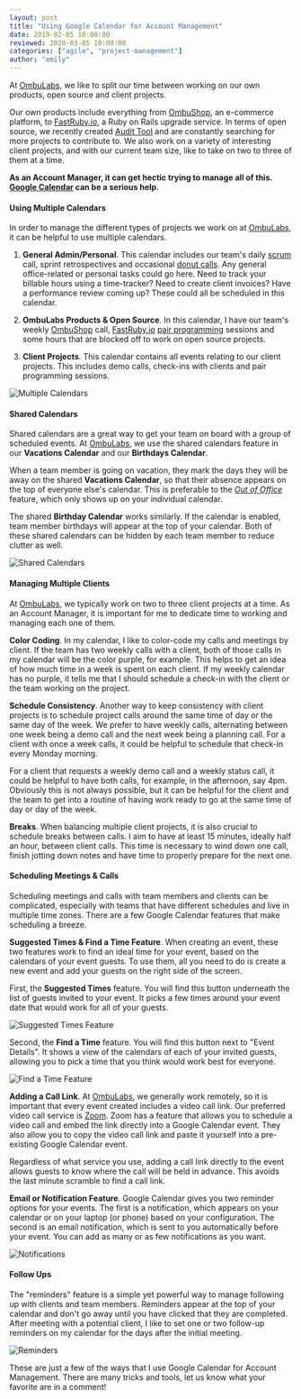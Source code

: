 ```yaml
---
layout: post
title: "Using Google Calendar for Account Management"
date: 2019-02-05 10:00:00
reviewed: 2020-03-05 10:00:00
categories: ["agile", "project-management"]
author: "emily"
---
```


At [OmbuLabs](https://www.ombulabs.com), we like to split our time between working on our own products, open source and client projects.

Our own products include everything from [OmbuShop](http://www.ombushop.com/), an e-commerce platform, to [FastRuby.io](https://fastruby.io/), a Ruby on Rails upgrade service. In terms of open source, we recently created [Audit Tool](https://audit.fastruby.io) and are constantly searching for more projects to contribute to. We also work on a variety of interesting client projects, and with our current team size, like to take on two to three of them at a time.

**As an Account Manager, it can get hectic trying to manage all of this. [Google Calendar](https://www.google.com/calendar) can be a serious help.**

<!--more-->

#### Using Multiple Calendars

In order to manage the different types of projects we work on at [OmbuLabs](https://www.ombulabs.com), it can be helpful to use multiple calendars.

1. **General Admin/Personal**. This calendar includes our team's daily [scrum](https://www.scrum.org/resources/what-is-scrum) call, sprint retrospectives and occasional [donut calls](https://www.donut.com). Any general office-related or personal tasks could go here. Need to track your billable hours using a time-tracker? Need to create client invoices? Have a performance review coming up? These could all be scheduled in this calendar.

2. **OmbuLabs Products & Open Source**. In this calendar, I have our team's weekly [OmbuShop](http://www.ombushop.com/) call, [FastRuby.io](https://fastruby.io/) [pair programming](https://www.ombulabs.com/blog/agile/pair-programming/joys-and-woes-of-pair-programming.html) sessions and some hours that are blocked off to work on open source projects.

3. **Client Projects**. This calendar contains all events relating to our client projects. This includes demo calls, check-ins with clients and pair programming sessions.

<img src="/blog/assets/images/multiple-calendars.png" alt="Multiple Calendars">

#### Shared Calendars

Shared calendars are a great way to get your team on board with a group of scheduled events. At [OmbuLabs](https://www.ombulabs.com), we use the shared calendars feature in our **Vacations Calendar** and our **Birthdays Calendar**.

When a team member is going on vacation, they mark the days they will be away on the shared **Vacations Calendar**, so that their absence appears on the top of everyone else's calendar. This is preferable to the [_*Out of Office*_](https://gsuiteupdates.googleblog.com/2018/06/better-manage-your-work-and-personal_27.html) feature, which only shows up on your individual calendar.

The shared **Birthday Calendar** works similarly. If the calendar is enabled, team member birthdays will appear at the top of your calendar. Both of these shared calendars can be hidden by each team member to reduce clutter as well.

<img src="/blog/assets/images/shared-calendar.png" alt="Shared Calendars">

#### Managing Multiple Clients

At [OmbuLabs](https://www.ombulabs.com), we typically work on two to three client projects at a time. As an Account Manager, it is important for me to dedicate time to working and managing each one of them.

**Color Coding**. In my calendar, I like to color-code my calls and meetings by client. If the team has two weekly calls with a client, both of those calls in my calendar will be the color purple, for example. This helps to get an idea of how much time in a week is spent on each client. If my weekly calendar has no purple, it tells me that I should schedule a check-in with the client or the team working on the project.

**Schedule Consistency**. Another way to keep consistency with client projects is to schedule project calls around the same time of day or the same day of the week. We prefer to have weekly calls, alternating between one week being a demo call and the next week being a planning call. For a client with once a week calls, it could be helpful to schedule that check-in every Monday morning.

For a client that requests a weekly demo call and a weekly status call, it could be helpful to have both calls, for example, in the afternoon, say 4pm. Obviously this is not always possible, but it can be helpful for the client and the team to get into a routine of having work ready to go at the same time of day or day of the week.

**Breaks**. When balancing multiple client projects, it is also crucial to schedule breaks between calls. I aim to have at least 15 minutes, ideally half an hour, between client calls. This time is necessary to wind down one call, finish jotting down notes and have time to properly prepare for the next one.

#### Scheduling Meetings & Calls

Scheduling meetings and calls with team members and clients can be complicated, especially with teams that have different schedules and live in multiple time zones. There are a few Google Calendar features that make scheduling a breeze.

**Suggested Times & Find a Time Feature**. When creating an event, these two features work to find an ideal time for your event, based on the calendars of your event guests. To use them, all you need to do is create a new event and add your guests on the right side of the screen.

First, the **Suggested Times** feature. You will find this button underneath the list of guests invited to your event. It picks a few times around your event date that would work for all of your guests.

  <img src="/blog/assets/images/suggested-times.png" alt="Suggested Times Feature">

Second, the **Find a Time** feature. You will find this button next to "Event Details". It shows a view of the calendars of each of your invited guests, allowing you to pick a time that you think would work best for everyone.

  <img src="/blog/assets/images/find-a-time.png" alt="Find a Time Feature">

**Adding a Call Link**. At [OmbuLabs](https://www.ombulabs.com), we generally work remotely, so it is important that every event created includes a video call link. Our preferred video call service is [Zoom](https://zoom.us). Zoom has a feature that allows you to schedule a video call and embed the link directly into a Google Calendar event. They also allow you to copy the video call link and paste it yourself into a pre-existing Google Calendar event.

Regardless of what service you use, adding a call link directly to the event allows guests to know where the call will be held in advance. This avoids the last minute scramble to find a call link.

**Email or Notification Feature**. Google Calendar gives you two reminder options for your events. The first is a notification, which appears on your calendar or on your laptop (or phone) based on your configuration. The second is an email notification, which is sent to you automatically before your event. You can add as many or as few notifications as you want.

<img src="/blog/assets/images/notifications.png" alt="Notifications">

#### Follow Ups

The "reminders" feature is a simple yet powerful way to manage following up with clients and team members. Reminders appear at the top of your calendar and don't go away until you have clicked that they are completed. After meeting with a potential client, I like to set one or two follow-up reminders on my calendar for the days after the initial meeting.

<img src="/blog/assets/images/reminders.png" alt="Reminders">

These are just a few of the ways that I use Google Calendar for Account Management. There are many tricks and tools, let us know what your favorite are in a comment!
